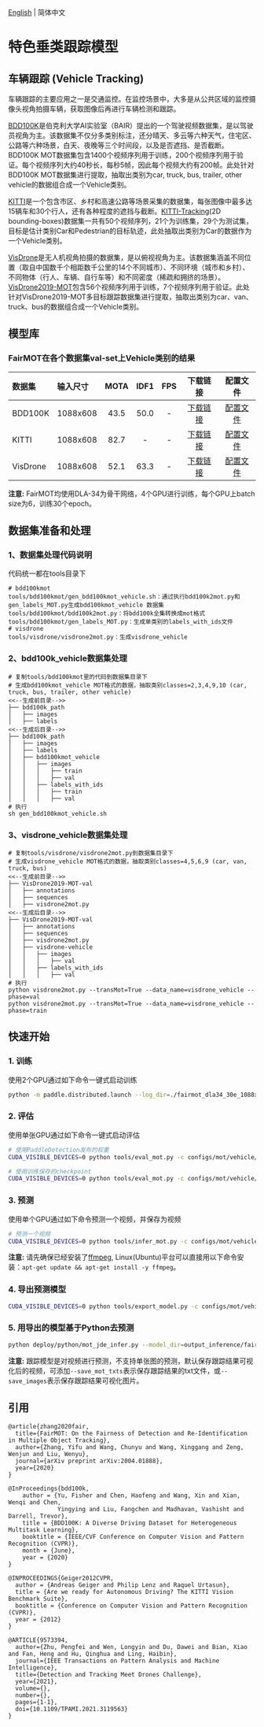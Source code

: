 [English](README.md) | 简体中文
# 特色垂类跟踪模型

## 车辆跟踪 (Vehicle Tracking)

车辆跟踪的主要应用之一是交通监控。在监控场景中，大多是从公共区域的监控摄像头视角拍摄车辆，获取图像后再进行车辆检测和跟踪。


[BDD100K](https://www.bdd100k.com)是伯克利大学AI实验室（BAIR）提出的一个驾驶视频数据集，是以驾驶员视角为主。该数据集不仅分多类别标注，还分晴天、多云等六种天气，住宅区、公路等六种场景，白天、夜晚等三个时间段，以及是否遮挡、是否截断。BDD100K MOT数据集包含1400个视频序列用于训练，200个视频序列用于验证。每个视频序列大约40秒长，每秒5帧，因此每个视频大约有200帧。此处针对BDD100K MOT数据集进行提取，抽取出类别为car, truck, bus, trailer, other vehicle的数据组合成一个Vehicle类别。

[KITTI](http://www.cvlibs.net/datasets/kitti)是一个包含市区、乡村和高速公路等场景采集的数据集，每张图像中最多达15辆车和30个行人，还有各种程度的遮挡与截断。[KITTI-Tracking](http://www.cvlibs.net/datasets/kitti/eval_tracking.php)(2D bounding-boxes)数据集一共有50个视频序列，21个为训练集，29个为测试集，目标是估计类别Car和Pedestrian的目标轨迹，此处抽取出类别为Car的数据作为一个Vehicle类别。

[VisDrone](http://aiskyeye.com)是无人机视角拍摄的数据集，是以俯视视角为主。该数据集涵盖不同位置（取自中国数千个相距数千公里的14个不同城市）、不同环境（城市和乡村）、不同物体（行人、车辆、自行车等）和不同密度（稀疏和拥挤的场景）。[VisDrone2019-MOT](https://github.com/VisDrone/VisDrone-Dataset)包含56个视频序列用于训练，7个视频序列用于验证。此处针对VisDrone2019-MOT多目标跟踪数据集进行提取，抽取出类别为car、van、truck、bus的数据组合成一个Vehicle类别。


## 模型库

### FairMOT在各个数据集val-set上Vehicle类别的结果

|    数据集      |  输入尺寸 |  MOTA  |  IDF1  |  FPS   |  下载链接 | 配置文件 |
| :-------------| :------- | :----: | :----: | :----: | :-----: |:------: |
|  BDD100K      | 1088x608 |  43.5 |  50.0  |    -    | [下载链接](https://paddledet.bj.bcebos.com/models/mot/fairmot_dla34_30e_1088x608_bdd100kmot_vehicle.pdparams) | [配置文件](./fairmot_dla34_30e_1088x608_bdd100kmot_vehicle.yml) |
|  KITTI        | 1088x608 |  82.7 |    -   |    -   |[下载链接](https://paddledet.bj.bcebos.com/models/mot/fairmot_dla34_30e_1088x608_kitti_vehicle.pdparams) | [配置文件](./fairmot_dla34_30e_1088x608_kitti_vehicle.yml) |
|  VisDrone     | 1088x608 |  52.1 |   63.3 |    -   | [下载链接](https://paddledet.bj.bcebos.com/models/mot/fairmot_dla34_30e_1088x608_visdrone_vehicle.pdparams) | [配置文件](./fairmot_dla34_30e_1088x608_visdrone_vehicle.yml) |

**注意:**
 FairMOT均使用DLA-34为骨干网络，4个GPU进行训练，每个GPU上batch size为6，训练30个epoch。


## 数据集准备和处理

### 1、数据集处理代码说明
代码统一都在tools目录下
```
# bdd100kmot
tools/bdd100kmot/gen_bdd100kmot_vehicle.sh：通过执行bdd100k2mot.py和gen_labels_MOT.py生成bdd100kmot_vehicle 数据集
tools/bdd100kmot/bdd100k2mot.py：将bdd100k全集转换成mot格式
tools/bdd100kmot/gen_labels_MOT.py：生成单类别的labels_with_ids文件
# visdrone
tools/visdrone/visdrone2mot.py：生成visdrone_vehicle
```

### 2、bdd100k_vehicle数据集处理
```
# 复制tools/bdd100kmot里的代码到数据集目录下
# 生成bdd100kmot_vehicle MOT格式的数据，抽取类别classes=2,3,4,9,10 (car, truck, bus, trailer, other vehicle)
<<--生成前目录-->>
├── bdd100k_path
│   ├── images
│   ├── labels
<<--生成后目录-->>
├── bdd100k_path
│   ├── images
│   ├── labels
│   ├── bdd100kmot_vehicle
│   │   ├── images
│   │   │   ├── train
│   │   │   ├── val
│   │   ├── labels_with_ids
│   │   │   ├── train
│   │   │   ├── val
# 执行
sh gen_bdd100kmot_vehicle.sh
```

### 3、visdrone_vehicle数据集处理
```
# 复制tools/visdrone/visdrone2mot.py到数据集目录下
# 生成visdrone_vehicle MOT格式的数据，抽取类别classes=4,5,6,9 (car, van, truck, bus)
<<--生成前目录-->>
├── VisDrone2019-MOT-val
│   ├── annotations
│   ├── sequences
│   ├── visdrone2mot.py
<<--生成后目录-->>
├── VisDrone2019-MOT-val
│   ├── annotations
│   ├── sequences
│   ├── visdrone2mot.py
│   ├── visdrone-vehicle
│   │   ├── images
│   │   │   ├── val
│   │   ├── labels_with_ids
│   │   │   ├── val
# 执行
python visdrone2mot.py --transMot=True --data_name=visdrone_vehicle --phase=val
python visdrone2mot.py --transMot=True --data_name=visdrone_vehicle --phase=train
```

## 快速开始

### 1. 训练
使用2个GPU通过如下命令一键式启动训练
```bash
python -m paddle.distributed.launch --log_dir=./fairmot_dla34_30e_1088x608_bdd100k_vehicle/ --gpus 0,1 tools/train.py -c configs/mot/vehicle/fairmot_dla34_30e_1088x608_bdd100k_vehicle.yml
```

### 2. 评估
使用单张GPU通过如下命令一键式启动评估
```bash
# 使用PaddleDetection发布的权重
CUDA_VISIBLE_DEVICES=0 python tools/eval_mot.py -c configs/mot/vehicle/fairmot_dla34_30e_1088x608_bdd100k_vehicle.yml -o weights=https://paddledet.bj.bcebos.com/models/mot/fairmot_dla34_30e_1088x608_bdd100k_vehicle.pdparams

# 使用训练保存的checkpoint
CUDA_VISIBLE_DEVICES=0 python tools/eval_mot.py -c configs/mot/vehicle/fairmot_dla34_30e_1088x608_bdd100k_vehicle.yml -o weights=output/fairmot_dla34_30e_1088x608_bdd100k_vehicle/model_final.pdparams
```

### 3. 预测
使用单个GPU通过如下命令预测一个视频，并保存为视频
```bash
# 预测一个视频
CUDA_VISIBLE_DEVICES=0 python tools/infer_mot.py -c configs/mot/vehicle/fairmot_dla34_30e_1088x608_bdd100k_vehicle.yml -o weights=https://paddledet.bj.bcebos.com/models/mot/fairmot_dla34_30e_1088x608_bdd100k_vehicle.pdparams --video_file={your video name}.mp4  --save_videos
```
**注意:**
 请先确保已经安装了[ffmpeg](https://ffmpeg.org/ffmpeg.html), Linux(Ubuntu)平台可以直接用以下命令安装：`apt-get update && apt-get install -y ffmpeg`。

### 4. 导出预测模型
```bash
CUDA_VISIBLE_DEVICES=0 python tools/export_model.py -c configs/mot/vehicle/fairmot_dla34_30e_1088x608_bdd100k_vehicle.yml -o weights=https://paddledet.bj.bcebos.com/models/mot/fairmot_dla34_30e_1088x608_bdd100k_vehicle.pdparams
```

### 5. 用导出的模型基于Python去预测
```bash
python deploy/python/mot_jde_infer.py --model_dir=output_inference/fairmot_dla34_30e_1088x608_bdd100k_vehicle --video_file={your video name}.mp4 --device=GPU --save_mot_txts
```
**注意:**
 跟踪模型是对视频进行预测，不支持单张图的预测，默认保存跟踪结果可视化后的视频，可添加`--save_mot_txts`表示保存跟踪结果的txt文件，或`--save_images`表示保存跟踪结果可视化图片。

## 引用
```
@article{zhang2020fair,
  title={FairMOT: On the Fairness of Detection and Re-Identification in Multiple Object Tracking},
  author={Zhang, Yifu and Wang, Chunyu and Wang, Xinggang and Zeng, Wenjun and Liu, Wenyu},
  journal={arXiv preprint arXiv:2004.01888},
  year={2020}
}

@InProceedings{bdd100k,
    author = {Yu, Fisher and Chen, Haofeng and Wang, Xin and Xian, Wenqi and Chen,
              Yingying and Liu, Fangchen and Madhavan, Vashisht and Darrell, Trevor},
    title = {BDD100K: A Diverse Driving Dataset for Heterogeneous Multitask Learning},
    booktitle = {IEEE/CVF Conference on Computer Vision and Pattern Recognition (CVPR)},
    month = {June},
    year = {2020}
}

@INPROCEEDINGS{Geiger2012CVPR,
  author = {Andreas Geiger and Philip Lenz and Raquel Urtasun},
  title = {Are we ready for Autonomous Driving? The KITTI Vision Benchmark Suite},
  booktitle = {Conference on Computer Vision and Pattern Recognition (CVPR)},
  year = {2012}
}

@ARTICLE{9573394,
  author={Zhu, Pengfei and Wen, Longyin and Du, Dawei and Bian, Xiao and Fan, Heng and Hu, Qinghua and Ling, Haibin},
  journal={IEEE Transactions on Pattern Analysis and Machine Intelligence}, 
  title={Detection and Tracking Meet Drones Challenge}, 
  year={2021},
  volume={},
  number={},
  pages={1-1},
  doi={10.1109/TPAMI.2021.3119563}
}
```
